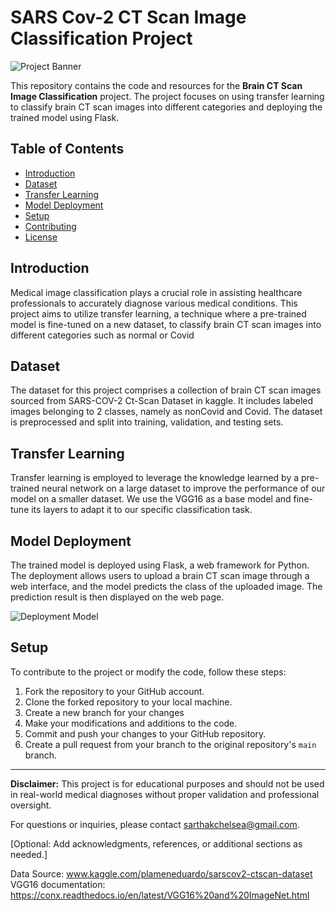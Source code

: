 # SARS Cov-2 CT Scan Image Classification Project

![Project Banner](https://www.mdpi.com/diagnostics/diagnostics-11-00893/article_deploy/html/images/diagnostics-11-00893-g002.png) 

This repository contains the code and resources for the **Brain CT Scan Image Classification** project. The project focuses on using transfer learning to classify brain CT scan images into different categories and deploying the trained model using Flask.

## Table of Contents

- [Introduction](#introduction)
- [Dataset](#dataset)
- [Transfer Learning](#transfer-learning)
- [Model Deployment](#model-deployment)
- [Setup](#setup)
- [Contributing](#contributing)
- [License](#license)

## Introduction

Medical image classification plays a crucial role in assisting healthcare professionals to accurately diagnose various medical conditions. This project aims to utilize transfer learning, a technique where a pre-trained model is fine-tuned on a new dataset, to classify brain CT scan images into different categories such as normal or Covid

## Dataset

The dataset for this project comprises a collection of brain CT scan images sourced from SARS-COV-2 Ct-Scan Dataset in kaggle. It includes labeled images belonging to 2 classes, namely as nonCovid and Covid. The dataset is preprocessed and split into training, validation, and testing sets.

## Transfer Learning

Transfer learning is employed to leverage the knowledge learned by a pre-trained neural network on a large dataset to improve the performance of our model on a smaller dataset. We use the VGG16 as a base model and fine-tune its layers to adapt it to our specific classification task.

## Model Deployment

The trained model is deployed using Flask, a web framework for Python. The deployment allows users to upload a brain CT scan image through a web interface, and the model predicts the class of the uploaded image. The prediction result is then displayed on the web page.

![Deployment Model](https://drive.google.com/file/d/1tvIedqQMsd4ZJHpEfwTWO9aFgQ8n6_Nl/view?usp=sharing) 

## Setup

To contribute to the project or modify the code, follow these steps:

1. Fork the repository to your GitHub account.
2. Clone the forked repository to your local machine.
3. Create a new branch for your changes
4. Make your modifications and additions to the code.
5. Commit and push your changes to your GitHub repository.
6. Create a pull request from your branch to the original repository's `main` branch.



---

**Disclaimer:** This project is for educational purposes and should not be used in real-world medical diagnoses without proper validation and professional oversight.

For questions or inquiries, please contact sarthakchelsea@gmail.com.

[Optional: Add acknowledgments, references, or additional sections as needed.]

 Data Source: www.kaggle.com/plameneduardo/sarscov2-ctscan-dataset
 VGG16 documentation: https://conx.readthedocs.io/en/latest/VGG16%20and%20ImageNet.html
